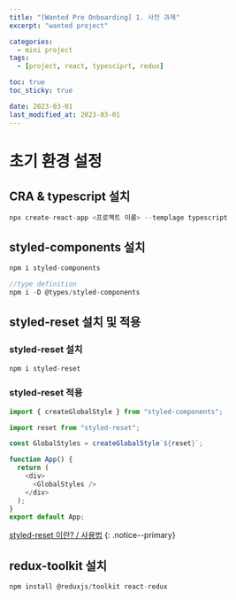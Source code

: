 ```yaml
---
title: "[Wanted Pre Onboarding] 1. 사전 과제"
excerpt: "wanted project"

categories:
  - mini project
tags:
  - [project, react, typesciprt, redux]

toc: true
toc_sticky: true

date: 2023-03-01
last_modified_at: 2023-03-01
---
```


# 초기 환경 설정

## CRA & typescript 설치

```javascript
npx create-react-app <프로젝트 이름> --templage typescript
```

## styled-components 설치

```javascript
npm i styled-components

//type definition
npm i -D @types/styled-components
```

## styled-reset 설치 및 적용

### styled-reset 설치

```javascript
npm i styled-reset
```

### styled-reset 적용

```javascript
import { createGlobalStyle } from "styled-components";

import reset from "styled-reset";

const GlobalStyles = createGlobalStyle`${reset}`;

function App() {
  return (
    <div>
      <GlobalStyles />
    </div>
  );
}
export default App;
```

[styled-reset 이란? / 사용법](https://defineall.tistory.com/919)
{: .notice--primary}

## redux-toolkit 설치

```javascript
npm install @reduxjs/toolkit react-redux
```
